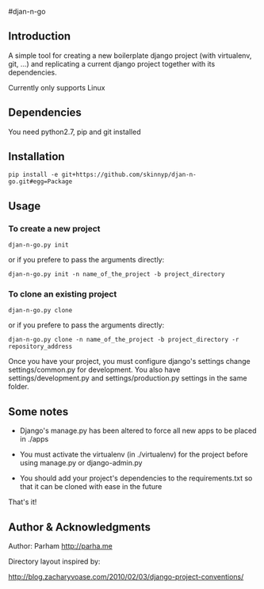 #djan-n-go

## Introduction
A simple tool for creating a new boilerplate django project (with virtualenv, git, ...) and replicating a current django project together with its dependencies.

Currently only supports Linux

## Dependencies
You need python2.7, pip and git installed

## Installation

	pip install -e git+https://github.com/skinnyp/djan-n-go.git#egg=Package

## Usage

### To create a new project 

    djan-n-go.py init 

or if you prefere to pass the arguments directly:

	djan-n-go.py init -n name_of_the_project -b project_directory

### To clone an existing project 
	
	djan-n-go.py clone

or if you prefere to pass the arguments directly:

	djan-n-go.py clone -n name_of_the_project -b project_directory -r repository_address

Once you have your project, you must configure django's settings change settings/common.py for development. You also have settings/development.py and settings/production.py settings in the same folder.

## Some notes
* Django's manage.py has been altered to force all new apps to be placed in ./apps

* You must activate the virtualenv (in ./virtualenv) for the project before using manage.py or django-admin.py

* You should add your project's dependencies to the requirements.txt so that it can be cloned with ease in the future

That's it!

## Author & Acknowledgments
Author: Parham <http://parha.me>

Directory layout inspired by:
	
<http://blog.zacharyvoase.com/2010/02/03/django-project-conventions/>